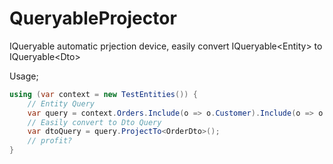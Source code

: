 # QueryableProjector
IQueryable automatic prjection device, easily convert IQueryable&lt;Entity> to IQueryable&lt;Dto>

Usage;

```cs
using (var context = new TestEntities()) {
    // Entity Query
    var query = context.Orders.Include(o => o.Customer).Include(o => o.OrderDetails.Select(od => od.Supplier));
    // Easily convert to Dto Query
    var dtoQuery = query.ProjectTo<OrderDto>();
    // profit?
}
```
